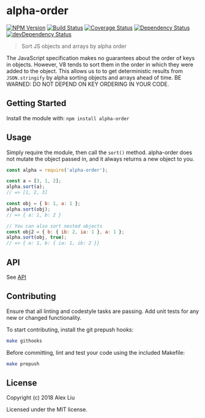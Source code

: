 # alpha-order

[![NPM Version](https://img.shields.io/npm/v/alpha-order.svg)](https://npmjs.org/package/alpha-order)
[![Build Status](https://travis-ci.org/DonutEspresso/alpha-order.svg?branch=master)](https://travis-ci.org/DonutEspresso/alpha-order)
[![Coverage Status](https://coveralls.io/repos/github/DonutEspresso/alpha-order/badge.svg?branch=master)](https://coveralls.io/github/DonutEspresso/alpha-order?branch=master)
[![Dependency Status](https://david-dm.org/DonutEspresso/alpha-order.svg)](https://david-dm.org/DonutEspresso/alpha-order)
[![devDependency Status](https://david-dm.org/DonutEspresso/alpha-order/dev-status.svg)](https://david-dm.org/DonutEspresso/alpha-order#info=devDependencies)

> Sort JS objects and arrays by alpha order

The JavaScript specification makes no guarantees about the order of keys in
objects. However, V8 tends to sort them in the order in which they were added
to the object. This allows us to to get deterministic results from
`JSON.stringify` by alpha sorting objects and arrays ahead of time. BE WARNED:
DO NOT DEPEND ON KEY ORDERING IN YOUR CODE.

## Getting Started

Install the module with: `npm install alpha-order`

## Usage

Simply require the module, then call the `sort()` method. alpha-order does not
mutate the object passed in, and it always returns a new object to you.

```js
const alpha = require('alpha-order');

const a = [3, 1, 2];
alpha.sort(a);
// => [1, 2, 3]

const obj = { b: 1, a: 1 };
alpha.sort(obj);
// => { a: 1, b: 2 }

// You can also sort nested objects
const obj2 = { b: { ib: 2, ia: 1 }, a: 1 };
alpha.sort(obj, true);
// => { a: 1, b: { ia: 1, ib: 2 }}
```

## API

See [API](/api.md)


## Contributing

Ensure that all linting and codestyle tasks are passing. Add unit tests for any
new or changed functionality.

To start contributing, install the git prepush hooks:

```sh
make githooks
```

Before committing, lint and test your code using the included Makefile:
```sh
make prepush
```

## License

Copyright (c) 2018 Alex Liu

Licensed under the MIT license.
